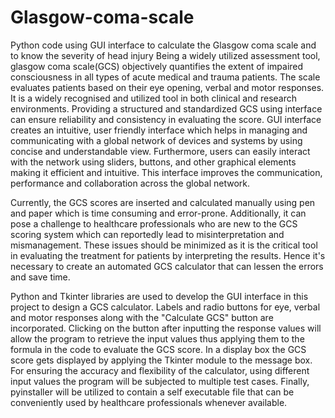 # Glasgow-coma-scale
Python code using GUI interface to calculate the Glasgow coma scale and to know the severity of head injury
Being a widely utilized assessment tool, glasgow coma scale(GCS) objectively quantifies the extent of impaired consciousness in all types of acute medical and trauma patients. The scale evaluates patients based on their eye opening, verbal and motor responses. It is a widely recognised and utilized tool in both clinical and research environments. Providing a structured and standardized GCS using interface can ensure reliability and consistency in evaluating the score. GUI interface creates an intuitive, user friendly interface which helps in managing and communicating with a global network of devices and systems by using concise and understandable view. Furthermore, users can easily interact with the network using sliders, buttons, and other graphical elements making it efficient and intuitive. This interface improves the communication, performance and  collaboration across the global network.

Currently, the GCS scores are inserted and calculated manually using pen and paper which is time consuming and error-prone. Additionally, it can pose a challenge to healthcare professionals who are new to the GCS scoring system which can reportedly lead to misinterpretation and mismanagement. These issues should be minimized as it is the critical tool in evaluating the treatment for patients by interpreting the results. Hence it's necessary to create an automated GCS calculator that can lessen the errors and save time. 

Python and Tkinter libraries are used to develop the GUI interface in this project to design a GCS calculator. Labels and radio buttons for eye, verbal and motor responses along with the "Calculate GCS" button are incorporated. Clicking on the button after inputting the response values will allow the program to retrieve the input values thus applying them to the formula in the code to evaluate the GCS score. In a display box the GCS score gets displayed by applying the Tkinter module to the message box. For ensuring the accuracy and flexibility of the calculator, using different input values the program will be subjected to multiple test cases. Finally, pyinstaller will be utilized to contain a self executable file that can be conveniently used by healthcare professionals whenever available.
